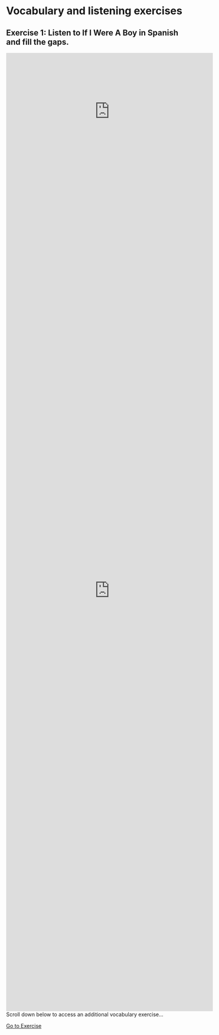 <h1>Vocabulary and listening exercises</h1>
<h2>Exercise 1: Listen to If I Were A Boy in Spanish and fill the gaps.</h2>

<iframe width="560" height="315" src="https://www.youtube.com/embed/reNbbLSwRlE" frameborder="0" allow="accelerometer; autoplay; encrypted-media; gyroscope; picture-in-picture" allowfullscreen></iframe>
<iframe src="https://h5p.org/h5p/embed/345734" width="560" height="2279" frameborder="0" allowfullscreen="allowfullscreen"></iframe>
Scroll down below to access an additional vocabulary exercise...

<p>
  <a style="float:left;" href="practice.html">Go to Exercise</a>
  </p>
  <div style="clear:both;"> </div>
